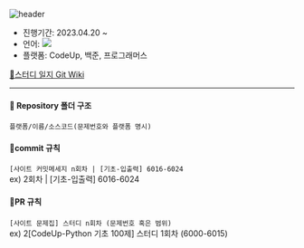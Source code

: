 
![header](https://capsule-render.vercel.app/api?type=waving&color=auto&height=300&section=header&text=Algorithm-Study&fontSize=90)
- 진행기간: 2023.04.20 ~
- 언어: <img src="https://img.shields.io/badge/python-3776AB?style=flat-square&logo=python&logoColor=white"/>
- 플랫폼: CodeUp, 백준, 프로그래머스 

[📜스터디 일지 Git Wiki](https://github.com/chz5kjk0/Code_Test_Study/wiki/%EC%95%8C%EA%B3%A0%EB%A6%AC%EC%A6%98-%EC%8A%A4%ED%84%B0%EB%94%94-%EC%9D%BC%EC%A7%80)



----
#### 📁 Repository 폴더 구조
`플랫폼/이름/소스코드(문제번호와 플랫폼 명시)`

#### 🖤commit 규칙
`[사이트 커밋메세지 n회차 | [기초-입출력] 6016-6024` <br>
ex) 2회차 | [기초-입출력] 6016-6024

#### 💚PR 규칙
`[사이트 문제집] 스터디 n회차 (문제번호 혹은 범위)` <br>
ex) 2[CodeUp-Python 기초 100제] 스터디 1회차 (6000-6015)


